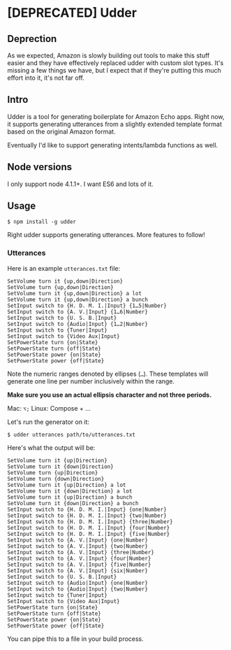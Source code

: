 # [DEPRECATED] Udder

## Deprection

As we expected, Amazon is slowly building out tools to make this stuff easier and
they have effectively replaced udder with custom slot types. It's missing a few
things we have, but I expect that if they're putting this much effort into it,
it's not far off.

## Intro

Udder is a tool for generating boilerplate for Amazon Echo apps. Right now,
it supports generating utterances from a slightly extended template format
based on the original Amazon format.

Eventually I'd like to support generating intents/lambda functions as well.

## Node versions

I only support node 4.1.1+. I want ES6 and lots of it.

## Usage

```
$ npm install -g udder
```

Right udder supports generating utterances. More features to follow!

### Utterances

Here is an example `utterances.txt` file:

```
SetVolume turn it {up,down|Direction}
SetVolume turn {up,down|Direction}
SetVolume turn it {up,down|Direction} a lot
SetVolume turn it {up,down|Direction} a bunch
SetInput switch to {H. D. M. I.|Input} {1…5|Number}
SetInput switch to {A. V.|Input} {1…6|Number}
SetInput switch to {U. S. B.|Input}
SetInput switch to {Audio|Input} {1…2|Number}
SetInput switch to {Tuner|Input}
SetInput switch to {Video Aux|Input}
SetPowerState turn {on|State}
SetPowerState turn {off|State}
SetPowerState power {on|State}
SetPowerState power {off|State}
```

Note the numeric ranges denoted by ellipses (`…`). These templates will
generate one line per number inclusively within the range.

**Make sure you use an actual ellipsis character and not three periods.**

Mac: `⌥;`
Linux: Compose + ...

Let's run the generator on it:

```
$ udder utterances path/to/utterances.txt
```

Here's what the output will be:

```
SetVolume turn it {up|Direction}
SetVolume turn it {down|Direction}
SetVolume turn {up|Direction}
SetVolume turn {down|Direction}
SetVolume turn it {up|Direction} a lot
SetVolume turn it {down|Direction} a lot
SetVolume turn it {up|Direction} a bunch
SetVolume turn it {down|Direction} a bunch
SetInput switch to {H. D. M. I.|Input} {one|Number}
SetInput switch to {H. D. M. I.|Input} {two|Number}
SetInput switch to {H. D. M. I.|Input} {three|Number}
SetInput switch to {H. D. M. I.|Input} {four|Number}
SetInput switch to {H. D. M. I.|Input} {five|Number}
SetInput switch to {A. V.|Input} {one|Number}
SetInput switch to {A. V.|Input} {two|Number}
SetInput switch to {A. V.|Input} {three|Number}
SetInput switch to {A. V.|Input} {four|Number}
SetInput switch to {A. V.|Input} {five|Number}
SetInput switch to {A. V.|Input} {six|Number}
SetInput switch to {U. S. B.|Input}
SetInput switch to {Audio|Input} {one|Number}
SetInput switch to {Audio|Input} {two|Number}
SetInput switch to {Tuner|Input}
SetInput switch to {Video Aux|Input}
SetPowerState turn {on|State}
SetPowerState turn {off|State}
SetPowerState power {on|State}
SetPowerState power {off|State}

```

You can pipe this to a file in your build process.
